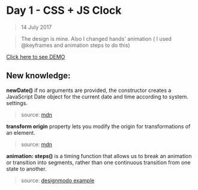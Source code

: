 # Day 1 - CSS + JS Clock
> 14 July 2017

> The design is mine. Also I changed hands' animation ( I used @keyframes and animation steps to do this)

[Click here to see DEMO](https://noeemi.github.io/JavaScript30/Day%2001%20-%20JavaScript%20Drum%20Kit/)

## New  knowledge:
**newDate()** if no arguments are provided, the constructor creates a JavaScript Date object for the current date and time according to system. settings.
> source: [mdn](https://developer.mozilla.org/en-US/docs/Web/JavaScript/Reference/Global_Objects/Date)

**transform origin** property lets you modify the origin for transformations of an element.
> source: [mdn](https://developer.mozilla.org/en-US/docs/Web/CSS/transform-origin)

**animation: steps()** is a timing function that allows us to break an animation or transition into segments, rather than one continuous transition from one state to another.
> source: [designmodo example](https://designmodo.com/steps-css-animations/)
